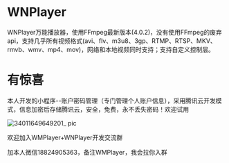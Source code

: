 # WNPlayer
WNPlayer万能播放器，使用FFmpeg最新版本(4.0.2)，没有使用FFmpeg的废弃api，支持几乎所有视频格式(avi、flv、m3u8、3gp、RTMP、RTSP、MKV、rmvb、wmv、mp4、mov)，网络和本地视频同时支持；支持自定义控制层。

# 有惊喜 

本人开发的小程序--账户密码管理（专门管理个人账户信息），采用腾讯云开发模式，信息加密后存储腾讯云，安全，免费，永不丢失密码！欢迎试用

![34011649649201_ pic](https://user-images.githubusercontent.com/8285047/162709316-0e069ed7-8a01-4eb5-941d-3aa897507f8e.jpg)


欢迎加入WMPlayer+WNPlayer开发交流群

加本人微信18824905363，备注WMPlayer，我会拉你入群
